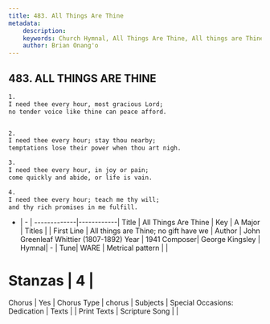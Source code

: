```yaml
---
title: 483. All Things Are Thine
metadata:
    description: 
    keywords: Church Hymnal, All Things Are Thine, All things are Thine; no gift have we, 
    author: Brian Onang'o
---
```



## 483. ALL THINGS ARE THINE

```txt
1.
I need thee every hour, most gracious Lord;
no tender voice like thine can peace afford.


2.
I need thee every hour; stay thou nearby;
temptations lose their power when thou art nigh.

3.
I need thee every hour, in joy or pain;
come quickly and abide, or life is vain.

4.
I need thee every hour; teach me thy will;
and thy rich promises in me fulfill.
```

- |   -  |
-------------|------------|
Title | All Things Are Thine |
Key | A Major |
Titles |  |
First Line | All things are Thine; no gift have we |
Author | John Greenleaf Whittier (1807-1892)
Year | 1941
Composer| George Kingsley |
Hymnal|  - |
Tune| WARE |
Metrical pattern | |
# Stanzas | 4 |
Chorus | Yes |
Chorus Type | chorus |
Subjects | Special Occasions: Dedication |
Texts |  |
Print Texts | 
Scripture Song |  |
  
